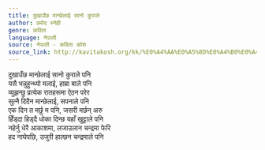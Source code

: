 ```yaml
---
title: दुखाउँछ मान्छेलाई सानो कुराले
author: प्रमोद स्नेही
genre: कविता
language: नेपाली
source: नेपाली - कविता कोश
source_link: http://kavitakosh.org/kk/%E0%A4%AA%E0%A5%8D%E0%A4%B0%E0%A4%AE%E0%A5%8B%E0%A4%A6_%E0%A4%B8%E0%A5%8D%E0%A4%A8%E0%A5%87%E0%A4%B9%E0%A5%80
---
```


दुखाउँछ मान्छेलाई सानो कुराले पनि  
यसै भन्नुहुन्थ्यो मलाई, हाम्रा बाले पनि  
व्युझन्छु प्रत्येक रातहरूमा ऐठन परेर  
सुत्नै दिदैन मान्छेलाई, सपनाले पनि  
एक दिन त मर्छु म पनि, जसरी मर्छन् अरु  
हिँड्दा हिड्दै धोका दिन्छ यहाँ खुट्टाले पनि  
नहेर्नु धेरै आकाशमा, लजाउलान चन्द्रमा फेरि  
हद नाघेपछि, उजुरी हाल्छन चन्द्रमाले पनि
